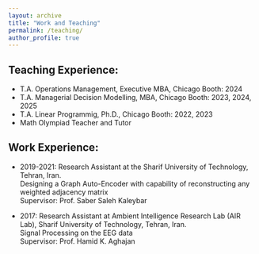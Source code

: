 ```yaml
---
layout: archive
title: "Work and Teaching"
permalink: /teaching/
author_profile: true
---
```


<!-- {% include base_path %}

{% for post in site.teaching reversed %}
  {% include archive-single.html %}
{% endfor %} -->


Teaching Experience:
--------------------
<!-- * T.A. for the Managerial Decision Modeling undergraduate course at Chicago Booth (2 sections) -->
<!-- * T.A. for the Linear Programmig Ph.D. course at Chicago Booth -->
* T.A. Operations Management, Executive MBA, Chicago Booth: 2024 
* T.A. Managerial Decision Modelling, MBA, Chicago Booth: 2023, 2024, 2025 
* T.A. Linear Programmig, Ph.D., Chicago Booth: 2022, 2023 
* Math Olympiad Teacher and Tutor 

Work Experience:
----------------
<!-- * Management of Electrical Power Distribution Networks, Internship -->
<!-- * Math Olympiad Teacher and Tutor -->

* 2019-2021: Research Assistant at the Sharif University of Technology, Tehran, Iran.\
Designing a Graph Auto-Encoder with capability of reconstructing any weighted adjacency matrix\
Supervisor: Prof. Saber Saleh Kaleybar

* 2017: Research Assistant at Ambient Intelligence Research Lab (AIR Lab), Sharif University of Technology, Tehran, Iran.\
Signal Processing on the EEG data\
Supervisor: Prof. Hamid K. Aghajan